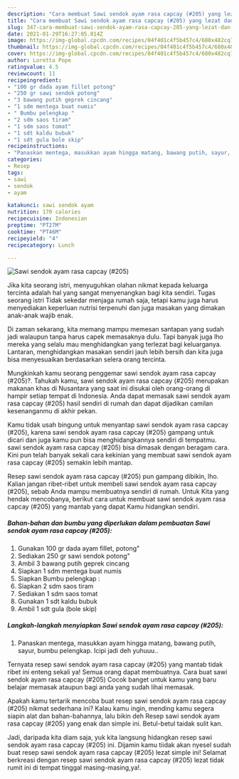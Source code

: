 ```yaml
---
description: "Cara membuat Sawi sendok ayam rasa capcay (#205) yang lezat dan Mudah Dibuat"
title: "Cara membuat Sawi sendok ayam rasa capcay (#205) yang lezat dan Mudah Dibuat"
slug: 347-cara-membuat-sawi-sendok-ayam-rasa-capcay-205-yang-lezat-dan-mudah-dibuat
date: 2021-01-29T16:27:05.014Z
image: https://img-global.cpcdn.com/recipes/04f401c4f5b457c4/680x482cq70/sawi-sendok-ayam-rasa-capcay-205-foto-resep-utama.jpg
thumbnail: https://img-global.cpcdn.com/recipes/04f401c4f5b457c4/680x482cq70/sawi-sendok-ayam-rasa-capcay-205-foto-resep-utama.jpg
cover: https://img-global.cpcdn.com/recipes/04f401c4f5b457c4/680x482cq70/sawi-sendok-ayam-rasa-capcay-205-foto-resep-utama.jpg
author: Loretta Pope
ratingvalue: 4.5
reviewcount: 11
recipeingredient:
- "100 gr dada ayam fillet potong"
- "250 gr sawi sendok potong"
- "3 bawang putih geprek cincang"
- "1 sdm mentega buat numis"
- " Bumbu pelengkap "
- "2 sdm saos tiram"
- "1 sdm saos tomat"
- "1 sdt kaldu bubuk"
- "1 sdt gula bole skip"
recipeinstructions:
- "Panaskan mentega, masukkan ayam hingga matang, bawang putih, sayur, bumbu pelengkap. Icipi jadi deh yuhuuu.."
categories:
- Resep
tags:
- sawi
- sendok
- ayam

katakunci: sawi sendok ayam 
nutrition: 170 calories
recipecuisine: Indonesian
preptime: "PT27M"
cooktime: "PT46M"
recipeyield: "4"
recipecategory: Lunch

---
```



![Sawi sendok ayam rasa capcay (#205)](https://img-global.cpcdn.com/recipes/04f401c4f5b457c4/680x482cq70/sawi-sendok-ayam-rasa-capcay-205-foto-resep-utama.jpg)

Jika kita seorang istri, menyuguhkan olahan nikmat kepada keluarga tercinta adalah hal yang sangat menyenangkan bagi kita sendiri. Tugas seorang istri Tidak sekedar menjaga rumah saja, tetapi kamu juga harus menyediakan keperluan nutrisi terpenuhi dan juga masakan yang dimakan anak-anak wajib enak.

Di zaman  sekarang, kita memang mampu memesan santapan yang sudah jadi walaupun tanpa harus capek memasaknya dulu. Tapi banyak juga lho mereka yang selalu mau menghidangkan yang terlezat bagi keluarganya. Lantaran, menghidangkan masakan sendiri jauh lebih bersih dan kita juga bisa menyesuaikan berdasarkan selera orang tercinta. 



Mungkinkah kamu seorang penggemar sawi sendok ayam rasa capcay (#205)?. Tahukah kamu, sawi sendok ayam rasa capcay (#205) merupakan makanan khas di Nusantara yang saat ini disukai oleh orang-orang di hampir setiap tempat di Indonesia. Anda dapat memasak sawi sendok ayam rasa capcay (#205) hasil sendiri di rumah dan dapat dijadikan camilan kesenanganmu di akhir pekan.

Kamu tidak usah bingung untuk menyantap sawi sendok ayam rasa capcay (#205), karena sawi sendok ayam rasa capcay (#205) gampang untuk dicari dan juga kamu pun bisa menghidangkannya sendiri di tempatmu. sawi sendok ayam rasa capcay (#205) bisa dimasak dengan beragam cara. Kini pun telah banyak sekali cara kekinian yang membuat sawi sendok ayam rasa capcay (#205) semakin lebih mantap.

Resep sawi sendok ayam rasa capcay (#205) pun gampang dibikin, lho. Kalian jangan ribet-ribet untuk membeli sawi sendok ayam rasa capcay (#205), sebab Anda mampu membuatnya sendiri di rumah. Untuk Kita yang hendak mencobanya, berikut cara untuk membuat sawi sendok ayam rasa capcay (#205) yang mantab yang dapat Kamu hidangkan sendiri.

<!--inarticleads1-->

##### Bahan-bahan dan bumbu yang diperlukan dalam pembuatan Sawi sendok ayam rasa capcay (#205):

1. Gunakan 100 gr dada ayam fillet, potong&#34;
1. Sediakan 250 gr sawi sendok potong&#34;
1. Ambil 3 bawang putih geprek cincang
1. Siapkan 1 sdm mentega buat numis
1. Siapkan  Bumbu pelengkap :
1. Siapkan 2 sdm saos tiram
1. Sediakan 1 sdm saos tomat
1. Gunakan 1 sdt kaldu bubuk
1. Ambil 1 sdt gula (bole skip)




<!--inarticleads2-->

##### Langkah-langkah menyiapkan Sawi sendok ayam rasa capcay (#205):

1. Panaskan mentega, masukkan ayam hingga matang, bawang putih, sayur, bumbu pelengkap. Icipi jadi deh yuhuuu..




Ternyata resep sawi sendok ayam rasa capcay (#205) yang mantab tidak ribet ini enteng sekali ya! Semua orang dapat membuatnya. Cara buat sawi sendok ayam rasa capcay (#205) Cocok banget untuk kamu yang baru belajar memasak ataupun bagi anda yang sudah lihai memasak.

Apakah kamu tertarik mencoba buat resep sawi sendok ayam rasa capcay (#205) nikmat sederhana ini? Kalau kamu ingin, mending kamu segera siapin alat dan bahan-bahannya, lalu bikin deh Resep sawi sendok ayam rasa capcay (#205) yang enak dan simple ini. Betul-betul taidak sulit kan. 

Jadi, daripada kita diam saja, yuk kita langsung hidangkan resep sawi sendok ayam rasa capcay (#205) ini. Dijamin kamu tiidak akan nyesel sudah buat resep sawi sendok ayam rasa capcay (#205) lezat simple ini! Selamat berkreasi dengan resep sawi sendok ayam rasa capcay (#205) lezat tidak rumit ini di tempat tinggal masing-masing,ya!.

